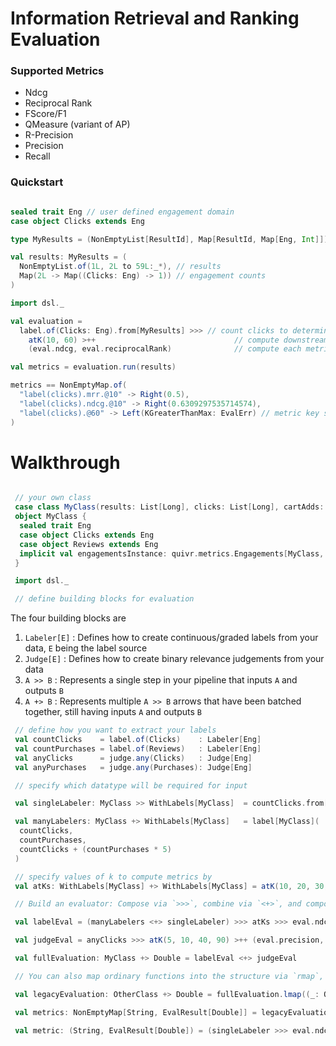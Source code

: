 # Information Retrieval and Ranking Evaluation

### Supported Metrics

- Ndcg
- Reciprocal Rank
- FScore/F1
- QMeasure (variant of AP)
- R-Precision
- Precision
- Recall


### Quickstart

```scala

sealed trait Eng // user defined engagement domain
case object Clicks extends Eng

type MyResults = (NonEmptyList[ResultId], Map[ResultId, Map[Eng, Int]]) // user defined results type

val results: MyResults = (
  NonEmptyList.of(1L, 2L to 59L:_*), // results
  Map(2L -> Map((Clicks: Eng) -> 1)) // engagement counts
)

import dsl._

val evaluation =
  label.of(Clicks: Eng).from[MyResults] >>> // count clicks to determine relevance labels
    atK(10, 60) >++                               // compute downstream metrics for each K
    (eval.ndcg, eval.reciprocalRank)              // compute each metric

val metrics = evaluation.run(results)

metrics == NonEmptyMap.of(
  "label(clicks).mrr.@10" -> Right(0.5),
  "label(clicks).ndcg.@10" -> Right(0.6309297535714574),
  "label(clicks).@60" -> Left(KGreaterThanMax: EvalErr) // metric key stops building on error so Errors aren't repeated for all downstream metric combinations
)
```

# Walkthrough

```scala

 // your own class
 case class MyClass(results: List[Long], clicks: List[Long], cartAdds: List[Long], purchases: List[Long])
 object MyClass {
  sealed trait Eng
  case object Clicks extends Eng
  case object Reviews extends Eng
  implicit val engagementsInstance: quivr.metrics.Engagements[MyClass, Eng] = ???
 }

 import dsl._

 // define building blocks for evaluation
```
 The four building blocks are
 1) `Labeler[E]`  : Defines how to create continuous/graded labels from your data, `E` being the label source
 2) `Judge[E]`    : Defines how to create binary relevance judgements from your data
 3) `A >> B`      : Represents a single step in your pipeline that inputs `A` and outputs `B`
 4) `A +> B`      : Represents multiple `A >> B` arrows that have been batched together, still having inputs `A` and outputs `B`
 
```scala
 // define how you want to extract your labels
 val countClicks    = label.of(Clicks)    : Labeler[Eng]
 val countPurchases = label.of(Reviews)   : Labeler[Eng]
 val anyClicks      = judge.any(Clicks)   : Judge[Eng]
 val anyPurchases   = judge.any(Purchases): Judge[Eng]

 // specify which datatype will be required for input

 val singleLabeler: MyClass >> WithLabels[MyClass]  = countClicks.from[MyClass]   // for one labeler

 val manyLabelers: MyClass +> WithLabels[MyClass]   = label[MyClass](  // or for many labelers
  countClicks,
  countPurchases,
  countClicks + (countPurchases * 5)
 )

 // specify values of k to compute metrics by
 val atKs: WithLabels[MyClass] +> WithLabels[MyClass] = atK(10, 20, 30, 40, 60)

 // Build an evaluator: Compose via `>>>`, combine via `<+>`, and compose/combine in a single step via `>++`

 val labelEval = (manyLabelers <+> singleLabeler) >>> atKs >>> eval.ndcg

 val judgeEval = anyClicks >>> atK(5, 10, 40, 90) >++ (eval.precision, eval.recall, eval.averagePrecision)

 val fullEvaluation: MyClass +> Double = labelEval <+> judgeEval

 // You can also map ordinary functions into the structure via `rmap`, `lmap`

 val legacyEvaluation: OtherClass +> Double = fullEvaluation.lmap((_: OtherClass).toMyclass)

 val metrics: NonEmptyMap[String, EvalResult[Double]] = legacyEvaluation.run(otherClass) // Each metric will be accounted for, failure (e.g. no results) or not

 val metric: (String, EvalResult[Double]) = (singleLabeler >>> eval.ndcg).run(myClass) // Or just compute one metric.
```
